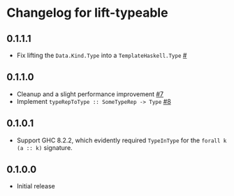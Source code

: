 # Changelog for lift-typeable

## 0.1.1.1

- Fix lifting the `Data.Kind.Type` into a `TemplateHaskell.Type` [#]()

## 0.1.1.0

- Cleanup and a slight performance improvement [#7](https://github.com/parsonsmatt/lift-type/pull/7)
- Implement `typeRepToType :: SomeTypeRep -> Type` [#8](https://github.com/parsonsmatt/lift-type/pull/8)

## 0.1.0.1

- Support GHC 8.2.2, which evidently required `TypeInType` for the `forall k (a :: k)` signature.

## 0.1.0.0

- Initial release
